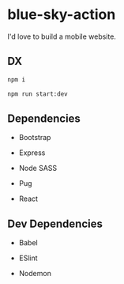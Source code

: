 # blue-sky-action

I'd love to build a mobile website.

## DX

```bash
npm i

npm run start:dev
```

## Dependencies

- Bootstrap

- Express

- Node SASS

- Pug

- React

## Dev Dependencies

- Babel

- ESlint

- Nodemon

